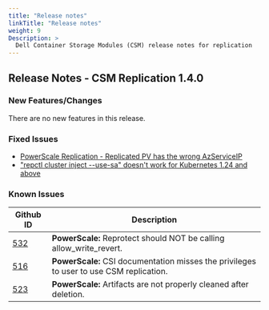 ```yaml
---
title: "Release notes"
linkTitle: "Release notes"
weight: 9
Description: >
  Dell Container Storage Modules (CSM) release notes for replication
---
```


## Release Notes - CSM Replication 1.4.0

### New Features/Changes
There are no new features in this release.

### Fixed Issues
- [PowerScale Replication - Replicated PV has the wrong AzServiceIP](https://github.com/dell/csm/issues/514)
- ["repctl cluster inject --use-sa" doesn't work for Kubernetes 1.24 and above](https://github.com/dell/csm/issues/463)

### Known Issues
| Github ID | Description  |   
|-----------------------------------------------|-----------------------------------------------------------------------------------------|
| [532](https://github.com/dell/csm/issues/532) | **PowerScale:** Reprotect should NOT be calling allow_write_revert.|   
| [516](https://github.com/dell/csm/issues/516) | **PowerScale:** CSI documentation misses the privileges to user to use CSM replication.|   
| [523](https://github.com/dell/csm/issues/523) | **PowerScale:** Artifacts are not properly cleaned after deletion.|   
